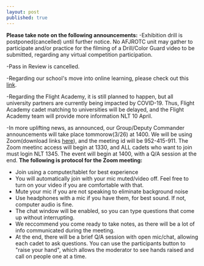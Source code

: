 ```yaml
---
layout: post
published: true
---
```

**Please take note on the following announcements:**
-Exhibition drill is postponed(cancelled) until further notice. No AFJROTC unit may gather to participate and/or practice for the filming of a Drill/Color Guard video to be submitted, regarding any virtual competition participation.

-Pass in Review is cancelled.

-Regarding our school's move into online learning, please check out this [link](https://www.sandiegounified.org/newscenter/node/2244).

-Regarding the Flight Academy, it is still planned to happen, but all university partners are currently being impacted by COVID-19. Thus, Flight Academy cadet matching to universities will be delayed, and the Flight Academy team will provide more information NLT 10 April.

-In more uplifting news, as announced, our Group/Deputy Commander announcements will take place tommorow(3/26) at 1400. We will be using Zoom(download links [here](https://zoom.us/download)), and the meeting id will be 952-415-911. The Zoom meetinc access will begin at 1330, and ALL cadets who want to join must login NLT 1345. The event will begin at 1400, with a Q/A session at the end. 
**The following is protocol for the Zoom meeting:**
- Join using a computer/tablet for best experience
- You will automatically join with your mic muted/video off. Feel free to turn on your video if you are comfortable with that.
- Mute your mic if you are not speaking to eliminate background noise
- Use headphones with a mic if you have them, for best sound. If not, computer audio is fine.
- The chat window will be enabled, so you can type questions that come up without interrupting.
- We reccommend you come ready to take notes, as there will be a lot of info communicated during the meeting.
- At the end, there will be a brief Q/A session with open mic/chat, allowing each cadet to ask questions. You can use the participants button to "raise your hand", which allows the moderator to see hands raised and call on people one at a time.

